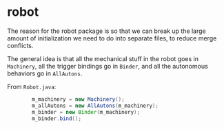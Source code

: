 # robot

The reason for the robot package is so that we can break up the large amount
of initialization we need to do into separate files, to reduce merge conflicts.

The general idea is that all the mechanical stuff in the robot goes in
`Machinery`, all the trigger bindings go in `Binder`, and all the
autonomous behaviors go in `AllAutons`.

From `Robot.java`:

```java
        m_machinery = new Machinery();
        m_allAutons = new AllAutons(m_machinery);
        m_binder = new Binder(m_machinery);
        m_binder.bind();
```


